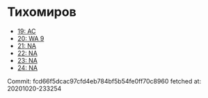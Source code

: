 # Тихомиров
- [19: AC](19.md)
- [20: WA 9](20.md)
- [21: NA](21.md)
- [22: NA](22.md)
- [23: NA](23.md)
- [24: NA](24.md)

Commit: fcd66f5dcac97cfd4eb784bf5b54fe0ff70c8960
 fetched at: 20201020-233254
